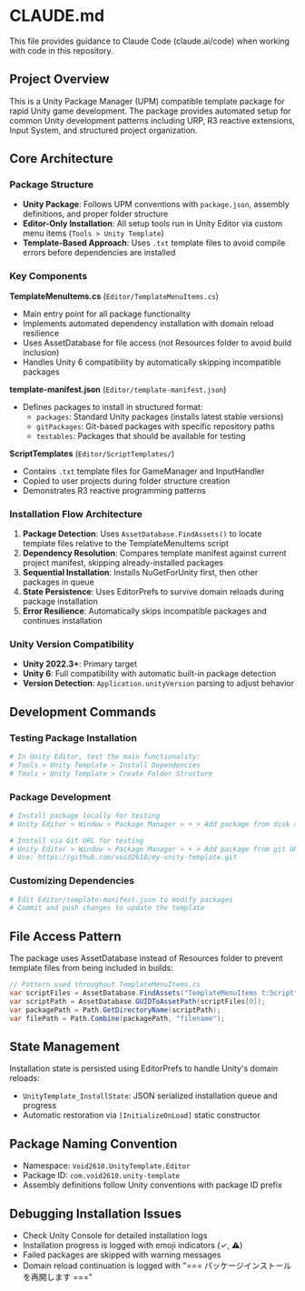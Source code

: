 # CLAUDE.md

This file provides guidance to Claude Code (claude.ai/code) when working with code in this repository.

## Project Overview

This is a Unity Package Manager (UPM) compatible template package for rapid Unity game development. The package provides automated setup for common Unity development patterns including URP, R3 reactive extensions, Input System, and structured project organization.

## Core Architecture

### Package Structure
- **Unity Package**: Follows UPM conventions with `package.json`, assembly definitions, and proper folder structure
- **Editor-Only Installation**: All setup tools run in Unity Editor via custom menu items (`Tools > Unity Template`)
- **Template-Based Approach**: Uses `.txt` template files to avoid compile errors before dependencies are installed

### Key Components

**TemplateMenuItems.cs** (`Editor/TemplateMenuItems.cs`)
- Main entry point for all package functionality
- Implements automated dependency installation with domain reload resilience
- Uses AssetDatabase for file access (not Resources folder to avoid build inclusion)
- Handles Unity 6 compatibility by automatically skipping incompatible packages

**template-manifest.json** (`Editor/template-manifest.json`)
- Defines packages to install in structured format:
  - `packages`: Standard Unity packages (installs latest stable versions)
  - `gitPackages`: Git-based packages with specific repository paths
  - `testables`: Packages that should be available for testing

**ScriptTemplates** (`Editor/ScriptTemplates/`)
- Contains `.txt` template files for GameManager and InputHandler
- Copied to user projects during folder structure creation
- Demonstrates R3 reactive programming patterns

### Installation Flow Architecture

1. **Package Detection**: Uses `AssetDatabase.FindAssets()` to locate template files relative to the TemplateMenuItems script
2. **Dependency Resolution**: Compares template manifest against current project manifest, skipping already-installed packages
3. **Sequential Installation**: Installs NuGetForUnity first, then other packages in queue
4. **State Persistence**: Uses EditorPrefs to survive domain reloads during package installation
5. **Error Resilience**: Automatically skips incompatible packages and continues installation

### Unity Version Compatibility

- **Unity 2022.3+**: Primary target
- **Unity 6**: Full compatibility with automatic built-in package detection
- **Version Detection**: `Application.unityVersion` parsing to adjust behavior

## Development Commands

### Testing Package Installation
```bash
# In Unity Editor, test the main functionality:
# Tools > Unity Template > Install Dependencies
# Tools > Unity Template > Create Folder Structure
```

### Package Development
```bash
# Install package locally for testing
# Unity Editor > Window > Package Manager > + > Add package from disk > select package.json

# Install via Git URL for testing
# Unity Editor > Window > Package Manager > + > Add package from git URL
# Use: https://github.com/void2610/my-unity-template.git
```

### Customizing Dependencies
```bash
# Edit Editor/template-manifest.json to modify packages
# Commit and push changes to update the template
```

## File Access Pattern

The package uses AssetDatabase instead of Resources folder to prevent template files from being included in builds:

```csharp
// Pattern used throughout TemplateMenuItems.cs
var scriptFiles = AssetDatabase.FindAssets("TemplateMenuItems t:Script");
var scriptPath = AssetDatabase.GUIDToAssetPath(scriptFiles[0]);
var packagePath = Path.GetDirectoryName(scriptPath);
var filePath = Path.Combine(packagePath, "filename");
```

## State Management

Installation state is persisted using EditorPrefs to handle Unity's domain reloads:
- `UnityTemplate_InstallState`: JSON serialized installation queue and progress
- Automatic restoration via `[InitializeOnLoad]` static constructor

## Package Naming Convention

- Namespace: `Void2610.UnityTemplate.Editor`
- Package ID: `com.void2610.unity-template`
- Assembly definitions follow Unity conventions with package ID prefix

## Debugging Installation Issues

- Check Unity Console for detailed installation logs
- Installation progress is logged with emoji indicators (✓, ⚠)
- Failed packages are skipped with warning messages
- Domain reload continuation is logged with "=== パッケージインストールを再開します ==="